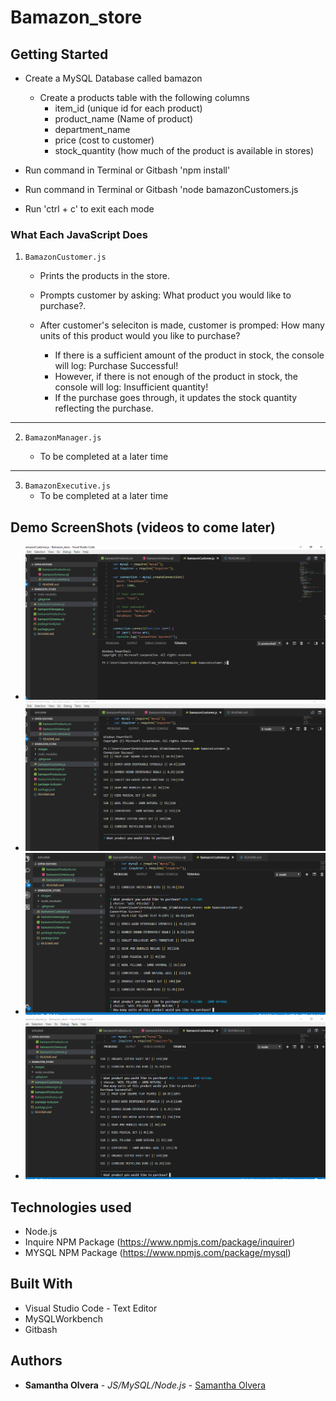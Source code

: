 # Bamazon_store

## Getting Started

- Create a MySQL Database called bamazon
    * Create a products table with the following columns 
        * item_id (unique id for each product)
        * product_name (Name of product)
        * department_name
        * price (cost to customer)
        * stock_quantity (how much of the product is available in stores)

- Run command in Terminal or Gitbash 'npm install'
- Run command in Terminal or Gitbash 'node bamazonCustomers.js
- Run 'ctrl + c' to exit each mode

### What Each JavaScript Does

1. `BamazonCustomer.js`

    * Prints the products in the store.

    * Prompts customer by asking: What product you would like to purchase?.

    * After customer's seleciton is made, customer is promped: How many units of this product would you like to purchase?

      * If there is a sufficient amount of the product in stock, the console will log: Purchase Successful!
      * However, if there is not enough of the product in stock, the console will log: Insufficient quantity!
      * If the purchase goes through, it updates the stock quantity reflecting the purchase.

-----------------------

2. `BamazonManager.js`

    * To be completed at a later time
-----------------------

3. `BamazonExecutive.js`
    * To be completed at a later time

## Demo ScreenShots (videos to come later)

* ![Screenshot1](/images/Bamazon1.PNG)
* ![Screenshot2](/images/Bamazon2.PNG)
* ![Screenshot3](/images/Bamazon3.PNG)
* ![Screenshot4](/images/Bamazon4.PNG)


## Technologies used
- Node.js
- Inquire NPM Package (https://www.npmjs.com/package/inquirer)
- MYSQL NPM Package (https://www.npmjs.com/package/mysql)

## Built With

* Visual Studio Code - Text Editor
* MySQLWorkbench
* Gitbash

## Authors

* **Samantha Olvera** - *JS/MySQL/Node.js* - [Samantha Olvera](https://github.com/smolvera)